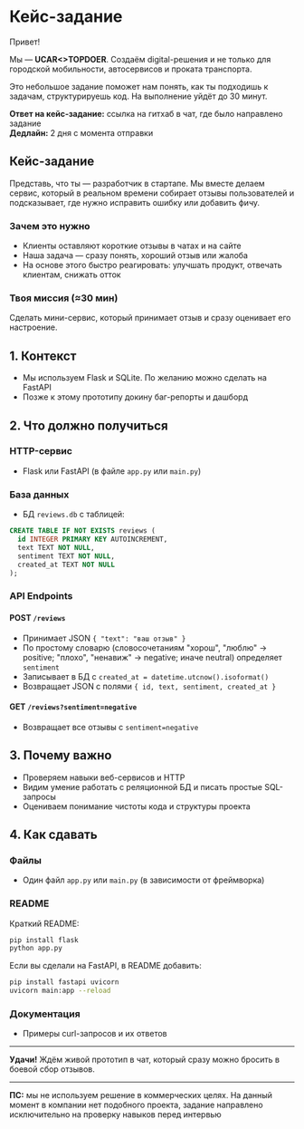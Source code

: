 # Кейс-задание

Привет!

Мы — **UCAR<>TOPDOER**. Создаём digital-решения и не только для городской мобильности, автосервисов и проката транспорта.

Это небольшое задание поможет нам понять, как ты подходишь к задачам, структурируешь код. На выполнение уйдёт до 30 минут.

**Ответ на кейс-задание:** ссылка на гитхаб в чат, где было направлено задание  
**Дедлайн:** 2 дня с момента отправки

## Кейс-задание

Представь, что ты — разработчик в стартапе. Мы вместе делаем сервис, который в реальном времени собирает отзывы пользователей и подсказывает, где нужно исправить ошибку или добавить фичу.

### Зачем это нужно

- Клиенты оставляют короткие отзывы в чатах и на сайте
- Наша задача — сразу понять, хороший отзыв или жалоба
- На основе этого быстро реагировать: улучшать продукт, отвечать клиентам, снижать отток

### Твоя миссия (≈30 мин)

Сделать мини-сервис, который принимает отзыв и сразу оценивает его настроение.

## 1. Контекст

- Мы используем Flask и SQLite. По желанию можно сделать на FastAPI
- Позже к этому прототипу докину баг-репорты и дашборд

## 2. Что должно получиться

### HTTP-сервис
- Flask или FastAPI (в файле `app.py` или `main.py`)

### База данных
- БД `reviews.db` с таблицей:

```sql
CREATE TABLE IF NOT EXISTS reviews (
  id INTEGER PRIMARY KEY AUTOINCREMENT,
  text TEXT NOT NULL,
  sentiment TEXT NOT NULL,
  created_at TEXT NOT NULL
);
```

### API Endpoints

#### POST `/reviews`
- Принимает JSON `{ "text": "ваш отзыв" }`
- По простому словарю (словосочетаниям "хорош", "люблю" → positive; "плохо", "ненавиж" → negative; иначе neutral) определяет `sentiment`
- Записывает в БД с `created_at = datetime.utcnow().isoformat()`
- Возвращает JSON с полями `{ id, text, sentiment, created_at }`

#### GET `/reviews?sentiment=negative`
- Возвращает все отзывы с `sentiment=negative`

## 3. Почему важно

- Проверяем навыки веб-сервисов и HTTP
- Видим умение работать с реляционной БД и писать простые SQL-запросы
- Оцениваем понимание чистоты кода и структуры проекта

## 4. Как сдавать

### Файлы
- Один файл `app.py` или `main.py` (в зависимости от фреймворка)

### README
Краткий README:

```bash
pip install flask
python app.py
```

Если вы сделали на FastAPI, в README добавить:

```bash
pip install fastapi uvicorn
uvicorn main:app --reload
```

### Документация
- Примеры curl-запросов и их ответов

---

**Удачи!** Ждём живой прототип в чат, который сразу можно бросить в боевой сбор отзывов.

---

**ПС:** мы не используем решение в коммерческих целях. На данный момент в компании нет подобного проекта, задание направлено исключительно на проверку навыков перед интервью